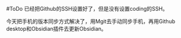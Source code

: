 #ToDo 已经把Github的SSH设置好了，但是没有设置coding的SSH。


今天把手机的版本同步方式解决了，用Mgit去手动同步手机，再用Github desktop和Obsidian插件去更新Obsidian。

